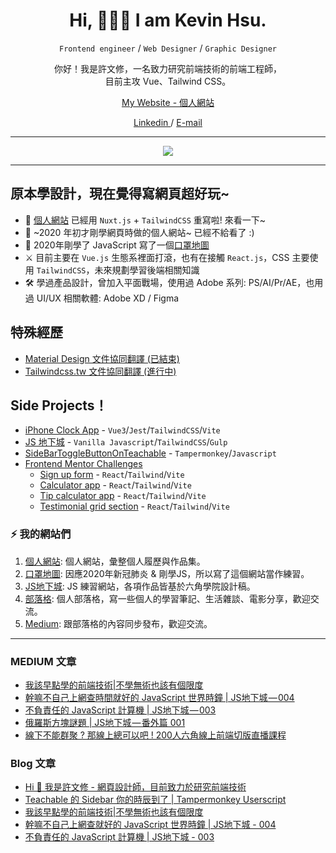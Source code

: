 <h1 align="center">
  Hi, 👋👋👋 I am Kevin Hsu. 
</h1>

<p align="center">
  <code>Frontend engineer</code> / <code>Web Designer</code> / <code>Graphic Designer</code>
</p>

<p align="center">
  你好！我是許文修，一名致力研究前端技術的前端工程師，
  <br/>
  目前主攻 Vue、Tailwind CSS。
</p>

<p align="center">
  <a href="https://kevinshu1995.github.io/">
    My Website - 個人網站
  </a>
</p>

<p align="center">
  <a href="https://www.linkedin.com/in/kevin-hws">
    Linkedin
  </a>
  <span> / </span>
  <a href="mailto:kevin.hsu.hws@gmail.com">
    E-mail
  </a>
</p>

---

<p align="center">
  <img src="https://gh-readme.vercel.app/api?username=kevinshu1995&show_icons=true&theme=gotham" />
</p>

---

## 原本學設計，現在覺得寫網頁超好玩~

- :link: [個人網站][website] 已經用 `Nuxt.js` + `TailwindCSS` 重寫啦! 來看一下~
- :link: ~2020 年初才剛學網頁時做的個人網站~ 已經不給看了 :)
- :link: 2020年剛學了 JavaScript 寫了一個[口罩地圖][maskMap]
- :crossed_swords: 目前主要在 `Vue.js` 生態系裡面打滾，也有在接觸 `React.js`，CSS 主要使用 `TailwindCSS`，未來規劃學習後端相關知識
- :hammer_and_wrench: 學過產品設計，曾加入平面戰場，使用過 Adobe 系列: PS/AI/Pr/AE，也用過 UI/UX 相關軟體: Adobe XD / Figma

## 特殊經歷
- [Material Design 文件協同翻譯 (已結束)](https://material-design.hexschool.io/)
- [Tailwindcss.tw 文件協同翻譯 (進行中)](https://github.com/tailwindcss-tw/tailwindcss.com)

## Side Projects！

- [iPhone Clock App](https://github.com/kevinshu1995/pretending-app) - `Vue3`/`Jest`/`TailwindCSS`/`Vite`
- [JS 地下城](https://github.com/kevinshu1995/hex_jsDungeon) - `Vanilla Javascript`/`TailwindCSS`/`Gulp`
- [SideBarToggleButtonOnTeachable](https://github.com/kevinshu1995/SideBarToggleButtonOnTeachable) - `Tampermonkey`/`Javascript`
- [Frontend Mentor Challenges](https://www.frontendmentor.io/)
  - [Sign up form](https://github.com/kevinshu1995/react-tailwind-sign-up-form) - `React`/`Tailwind`/`Vite`
  - [Calculator app](https://github.com/kevinshu1995/react-calculator-app) - `React`/`Tailwind`/`Vite`
  - [Tip calculator app](https://github.com/kevinshu1995/react-tip-calculator-app) - `React`/`Tailwind`/`Vite`
  - [Testimonial grid section](https://github.com/kevinshu1995/react-testimonials-grid-section) - `React`/`Tailwind`/`Vite`

### :zap: 我的網站們
  
1. [個人網站][website]: 個人網站，彙整個人履歷與作品集。
2. [口罩地圖][maskMap]: 因應2020年新冠肺炎 & 剛學JS，所以寫了這個網站當作練習。
3. [JS地下城][jsDungeon]: JS 練習網站，各項作品皆基於六角學院設計稿。
4. [部落格][blog]: 個人部落格，寫一些個人的學習筆記、生活雜談、電影分享，歡迎交流。
5. [Medium][medium]: 跟部落格的內容同步發布，歡迎交流。

---

### MEDIUM 文章
<!-- MEDIUM:START -->
- [我該早點學的前端技術|不學無術也該有個限度](https://wenshiuhsu.medium.com/%E6%88%91%E8%A9%B2%E6%97%A9%E9%BB%9E%E5%AD%B8%E7%9A%84%E5%89%8D%E7%AB%AF%E6%8A%80%E8%A1%93-%E4%B8%8D%E5%AD%B8%E7%84%A1%E8%A1%93%E4%B9%9F%E8%A9%B2%E6%9C%89%E5%80%8B%E9%99%90%E5%BA%A6-6fd719bf31f1?source=rss-4bdd1182778a------2)
- [幹嘛不自己上網查時間就好的 JavaScript 世界時鐘 | JS地下城 — 004](https://wenshiuhsu.medium.com/%E5%B9%B9%E5%98%9B%E4%B8%8D%E8%87%AA%E5%B7%B1%E4%B8%8A%E7%B6%B2%E6%9F%A5%E6%99%82%E9%96%93%E5%B0%B1%E5%A5%BD%E7%9A%84-javascript-%E4%B8%96%E7%95%8C%E6%99%82%E9%90%98-js%E5%9C%B0%E4%B8%8B%E5%9F%8E-004-106bbe277421?source=rss-4bdd1182778a------2)
- [不負責任的 JavaScript 計算機 | JS地下城 — 003](https://wenshiuhsu.medium.com/%E4%B8%8D%E8%B2%A0%E8%B2%AC%E4%BB%BB%E7%9A%84-javascript-%E8%A8%88%E7%AE%97%E6%A9%9F-js%E5%9C%B0%E4%B8%8B%E5%9F%8E-003-17a9402af98a?source=rss-4bdd1182778a------2)
- [俄羅斯方塊謎題 | JS地下城 — 番外篇 001](https://wenshiuhsu.medium.com/%E4%BF%84%E7%BE%85%E6%96%AF%E6%96%B9%E5%A1%8A%E8%AC%8E%E9%A1%8C-js%E5%9C%B0%E4%B8%8B%E5%9F%8E-%E7%95%AA%E5%A4%96%E7%AF%87-001-b001acccf8f5?source=rss-4bdd1182778a------2)
- [線下不能群聚 ? 那線上總可以吧 ! 200人六角線上前端切版直播課程](https://wenshiuhsu.medium.com/%E7%B7%9A%E4%B8%8B%E4%B8%8D%E8%83%BD%E7%BE%A4%E8%81%9A-%E9%82%A3%E7%B7%9A%E4%B8%8A%E7%B8%BD%E5%8F%AF%E4%BB%A5%E5%90%A7-200%E4%BA%BA%E5%85%AD%E8%A7%92%E7%B7%9A%E4%B8%8A%E5%89%8D%E7%AB%AF%E5%88%87%E7%89%88%E7%9B%B4%E6%92%AD%E8%AA%B2%E7%A8%8B-9e455d5e563a?source=rss-4bdd1182778a------2)
<!-- MEDIUM:END -->

### Blog 文章
<!-- Blog:START -->
- [Hi 👋 我是許文修 - 網頁設計師，目前致力於研究前端技術](https://kevinshu1995.github.io/blog/casualtalk/about-me/)
- [Teachable 的 Sidebar 你的時辰到了 | Tampermonkey Userscript](https://kevinshu1995.github.io/blog/codingnotes/Tampermonkey-SideBarToggleButtonOnTeachable/)
- [我該早點學的前端技術|不學無術也該有個限度](https://kevinshu1995.github.io/blog/learningexp/look-IAmSuck/)
- [幹嘛不自己上網查就好的 JavaScript 世界時鐘 | JS地下城 - 004](https://kevinshu1995.github.io/blog/JSDungeons/JS-Dungeon-004/)
- [不負責任的 JavaScript 計算機 | JS地下城 - 003](https://kevinshu1995.github.io/blog/JSDungeons/JS-Dungeon-003/)
<!-- Blog:END -->

<br />
<br />

[website]: https://kevinshu1995.github.io/
[linkedin]: https://www.linkedin.com/in/kevin-hws
[mail]: mailto:kevin.hsu.hws@gmail.com
[maskMap]: https://kevinshu1995.github.io/maskmap/
[blog]: https://kevinshu1995.github.io/blog/
[medium]: https://medium.com/@wenshiuhsu
[jsDungeon]: https://kevinshu1995.github.io/hex_jsDungeon/index.html
